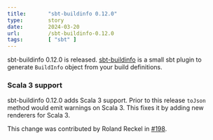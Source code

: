 ```yaml
---
title:       "sbt-buildinfo 0.12.0"
type:        story
date:        2024-03-20
url:         /sbt-buildinfo-0.12.0
tags:        [ "sbt" ]
---
```


  [198]: https://github.com/sbt/sbt-buildinfo/pull/198

sbt-buildinfo 0.12.0 is released. [sbt-buildinfo](https://github.com/sbt/sbt-buildinfo) is a small sbt plugin to generate `BuildInfo` object from your build definitions.

<!--more-->

### Scala 3 support

sbt-buildinfo 0.12.0 adds Scala 3 support. Prior to this release `toJson` method would emit warnings on Scala 3. This fixes it by adding new renderers for Scala 3.

This change was contributed by Roland Reckel in [#198][198].
